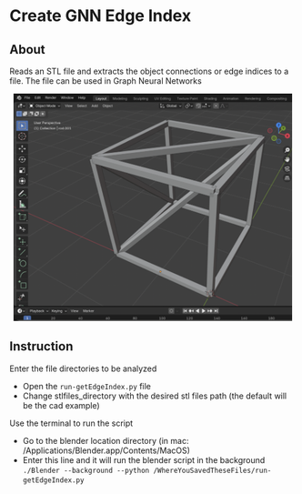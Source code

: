 # Create GNN Edge Index

## About 
Reads an STL file and extracts the object connections or edge indices to a file. The file can be used in Graph Neural Networks

<p align="center">
  <img height="400" src="cad-example.png" />
</p>

## Instruction
Enter the file directories to be analyzed
- Open the ```run-getEdgeIndex.py``` file
- Change stlfiles_directory with the desired stl files path (the default will be the cad example)

Use the terminal to run the script
- Go to the blender location directory (in mac: /Applications/Blender.app/Contents/MacOS)
- Enter this line and it will run the blender script in the background
```./Blender --background --python /WhereYouSavedTheseFiles/run-getEdgeIndex.py```

